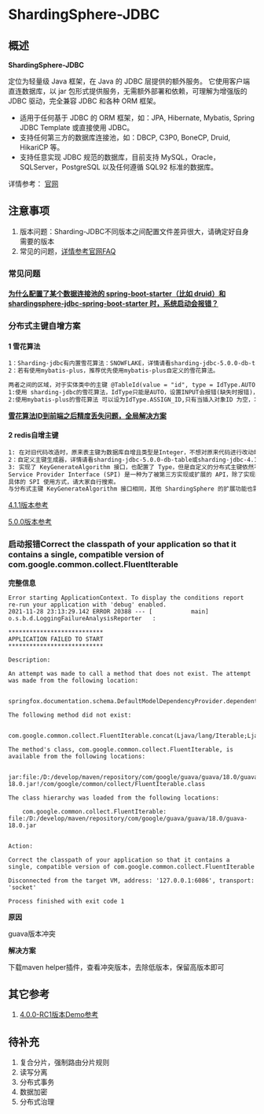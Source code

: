 # ShardingSphere-JDBC



## 概述

**ShardingSphere-JDBC**

定位为轻量级 Java 框架，在 Java 的 JDBC 层提供的额外服务。 它使用客户端直连数据库，以 jar 包形式提供服务，无需额外部署和依赖，可理解为增强版的 JDBC 驱动，完全兼容 JDBC 和各种 ORM 框架。

- 适用于任何基于 JDBC 的 ORM 框架，如：JPA, Hibernate, Mybatis, Spring JDBC Template 或直接使用 JDBC。
- 支持任何第三方的数据库连接池，如：DBCP, C3P0, BoneCP, Druid, HikariCP 等。
- 支持任意实现 JDBC 规范的数据库，目前支持 MySQL，Oracle，SQLServer，PostgreSQL 以及任何遵循 SQL92 标准的数据库。



详情参考： [官网](https://shardingsphere.apache.org/index_zh.html)

## 注意事项

1.  版本问题：Sharding-JDBC不同版本之间配置文件差异很大，请确定好自身需要的版本
2.  常见的问题，[详情参考官网FAQ](https://shardingsphere.apache.org/document/5.0.0/cn/reference/faq/)



### 常见问题

#### [为什么配置了某个数据连接池的 spring-boot-starter（比如 druid）和 shardingsphere-jdbc-spring-boot-starter 时，系统启动会报错？](https://shardingsphere.apache.org/document/5.0.0/cn/reference/faq/#1-jdbc-为什么配置了某个数据连接池的-spring-boot-starter比如-druid和-shardingsphere-jdbc-spring-boot-starter-时系统启动会报错)





### **分布式主键自增方案**

#### **1 雪花算法**

```tex
1：Sharding-jdbc有内置雪花算法：SNOWFLAKE，详情请看sharding-jdbc-5.0.0-db-table或sharding-jdbc-4.1.1-db-table配置文件
2：若有使用mybatis-plus，推荐优先使用mybatis-plus自定义的雪花算法。

两者之间的区域，对于实体类中的主键 @TableId(value = "id", type = IdType.AUTO)
1:使用 sharding-jdbc的雪花算法，IdType只能是AUTO，设置INPUT会报错(缺失时报错)，当插入对象ID不为空，仍让会自动填充，在某些场景下无法自定义id。
2:使用mybatis-plus的雪花算法 可以设为IdType.ASSIGN_ID,只有当插入对象ID 为空，才自动填充，在某些场景下可以自定义id。
```

**[雪花算法ID到前端之后精度丢失问题，全局解决方案](https://github.com/WENZIZZHENG/spring-boot-demo/blob/master/spring-boot-sharding-jdbc/spring-boot-sharding-jdbc-5.0.0/sharding-jdbc-5.0.0-db-table/src/main/java/com/example/config/JacksonConfig.java)**

#### **2 redis自增主键**

```tex
1: 在对旧代码改造时，原来表主键为数据库自增且类型是Integer，不想对原来代码进行改动时推荐使用redis自增。
2：自定义主键生成器，详情请看sharding-jdbc-5.0.0-db-table或sharding-jdbc-4.1.1-db-table配置文件
3: 实现了 KeyGenerateAlgorithm 接口，也配置了 Type，但是自定义的分布式主键依然不生效？
Service Provider Interface (SPI) 是一种为了被第三方实现或扩展的 API，除了实现接口外，还需要在 META-INF/services 中创建对应文件来指定 SPI 的实现类，JVM 才会加载这些服务。
具体的 SPI 使用方式，请大家自行搜索。
与分布式主键 KeyGenerateAlgorithm 接口相同，其他 ShardingSphere 的扩展功能也需要用相同的方式注入才能生效。
```

[4.1.1版本参考](https://github.com/WENZIZZHENG/spring-boot-demo/blob/master/spring-boot-sharding-jdbc/spring-boot-sharding-jdbc-4.1.1/sharding-jdbc-4.1.1-db-table/src/main/java/com/example/config/sharding/key/ShardingTableKeyGenerator.java)

[5.0.0版本参考](https://github.com/WENZIZZHENG/spring-boot-demo/blob/master/spring-boot-sharding-jdbc/spring-boot-sharding-jdbc-5.0.0/sharding-jdbc-5.0.0-db-table/src/main/java/com/example/config/sharding/key/ShardingTableKeyGenerator.java)



### 启动报错Correct the classpath of your application so that it contains a single, compatible version of com.google.common.collect.FluentIterable

**完整信息**

```te
Error starting ApplicationContext. To display the conditions report re-run your application with 'debug' enabled.
2021-11-28 23:13:29.142 ERROR 20388 --- [           main] o.s.b.d.LoggingFailureAnalysisReporter   : 

***************************
APPLICATION FAILED TO START
***************************

Description:

An attempt was made to call a method that does not exist. The attempt was made from the following location:

    springfox.documentation.schema.DefaultModelDependencyProvider.dependentModels(DefaultModelDependencyProvider.java:79)

The following method did not exist:

    com.google.common.collect.FluentIterable.concat(Ljava/lang/Iterable;Ljava/lang/Iterable;)Lcom/google/common/collect/FluentIterable;

The method's class, com.google.common.collect.FluentIterable, is available from the following locations:

    jar:file:/D:/develop/maven/repository/com/google/guava/guava/18.0/guava-18.0.jar!/com/google/common/collect/FluentIterable.class

The class hierarchy was loaded from the following locations:

    com.google.common.collect.FluentIterable: file:/D:/develop/maven/repository/com/google/guava/guava/18.0/guava-18.0.jar


Action:

Correct the classpath of your application so that it contains a single, compatible version of com.google.common.collect.FluentIterable

Disconnected from the target VM, address: '127.0.0.1:6086', transport: 'socket'

Process finished with exit code 1
```

**原因**

guava版本冲突

**解决方案**

下载maven helper插件，查看冲突版本，去除低版本，保留高版本即可



## **其它参考**

1. [4.0.0-RC1版本Demo参考](https://github.com/yinjihuan/sharding-jdbc)

## 待补充

1. 复合分片，强制路由分片规则
2. 读写分离
3. 分布式事务
4. 数据加密
5. 分布式治理

